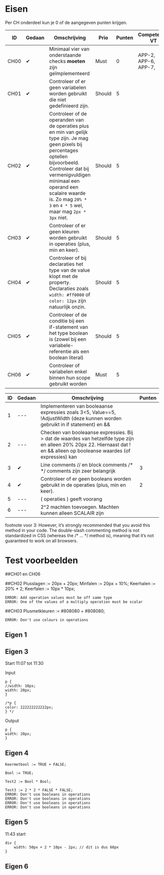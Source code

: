 # Eisen
Per CH onderdeel kun je 0 of de aangegeven punten krijgen.

| ID   | Gedaan | Omschrijving                                                                                                                                                                                                                                                                         | Prio   | Punten | Competentie VT       |
| ---- | ---- | ------------------------------------------------------------------------------------------------------------------------------------------------------------------------------------------------------------------------------------------------------------------------------------ | ------ | ------ | -------------------- |
| CH00 | ✔ | Minimaal vier van onderstaande checks **moeten** zijn geïmplementeerd                                                                                                                                                                                                                | Must   | 0      | APP-2, APP-6, APP-7, |
| CH01 | ✔ | Controleer of er geen variabelen worden gebruikt die niet gedefinieerd zijn.                                                                                                                                                                                                         | Should | 5      |
| CH02 | ✔ | Controleer of de operanden van de operaties plus en min van gelijk type zijn. Je mag geen pixels bij percentages optellen bijvoorbeeld. Controleer dat bij vermenigvuldigen minimaal een operand een scalaire waarde is. Zo mag `20% * 3` en `4 * 5` wel, maar mag `2px * 3px` niet. | Should | 5      |
| CH03 | ✔ | Controleer of er geen kleuren worden gebruikt in operaties (plus, min en keer).                                                                                                                                                                                                      | Should | 5      |
| CH04 | ✔ | Controleer of bij declaraties het type van de value klopt met de property. Declaraties zoals `width: #ff0000` of `color: 12px` zijn natuurlijk onzin.                                                                                                                                | Should | 5      |
| CH05 | ✔ | Controleer of de conditie bij een if-statement van het type boolean is (zowel bij een variabele-referentie als een boolean literal)                                                                                                                                                  | Should | 5      |
| CH06 | ✔ | Controleer of variabelen enkel binnen hun scope gebruikt worden                                                                                                                                                                                                                      | Must   | 5      |                       |


| ID | Gedaan | Omschrijving | Punten |
| --- | --- | ---|---|
| 1 | --- | Implementeren van booleaanse expressies zoals 3<5, Value==5, !AdjustWidth (deze kunnen worden gebruikt in if statement) en && | |
| 2 | --- | Checken van booleaanse expressies. Bij > dat de waardes van hetzelfde type zijn en alleen 20% 20px 22. Hiernaast dat ! en &&  alleen op booleanse waardes (of expressies) kan | |
| 3 | ✔ | Line comments // en block comments  /*  */ comments zijn zeer belangrijk | 3 |
| 4 | ✔ | Controleer of er geen booleans worden gebruikt in de operaties (plus, min en keer). | 2 |
| 5 | --- | ( operaties ) geeft voorang | |
| 6 | --- | 2^2 machten toevoegen. Machten kunnen alleen SCALAIR zijn | |

footnote voor 3: However, it’s strongly recommended that you avoid this method in your code. The double-slash commenting method is not standardized in CSS (whereas the /* ... */ method is), meaning that it’s not guaranteed to work on all browsers.
# Test voorbeelden

##CH01 en CH06

##CH02
    Plusslagen := 20px + 20px;
    Minfalen := 20px + 10%; 
    Keerhalen := 20% * 2;
    Keerfalen := 10px * 10px;

    ERROR: Add operation values must be off same type
    ERROR: One of the values of a multiply operation must be scalar

##CH03
    Plusmetkleuren := #808080 + #808080;

    ERROR: Don't use colours in operations

## Eigen 1

## Eigen 3
Start 11:07 tot 11:30

Input

    p {
	//width: 10px;
	width: 20px;
    }

    /*p {
    color: 222222222222px;
    } */

Output

    p {
    width: 20px;
    }
## Eigen 4
    Keermetbool := TRUE + FALSE;

    Bool := TRUE;
    
    Test2 := Bool * Bool;
    
    Test3 := 2 * 2 * FALSE * FALSE;
    ERROR: Don't use booleans in operations
    ERROR: Don't use booleans in operations
    ERROR: Don't use booleans in operations
    ERROR: Don't use booleans in operations

## Eigen 5
11:43 start

    div {
        width: 50px + 2 * 10px - 2px; // dit is dus 68px
    }
## Eigen 6